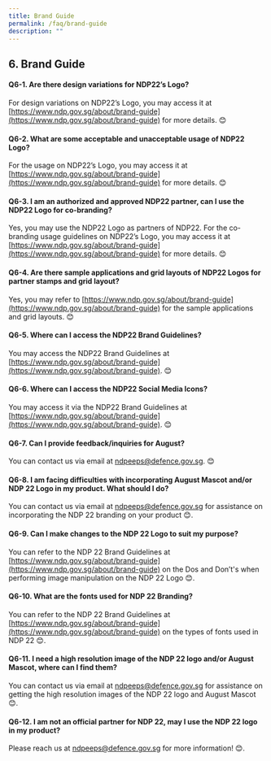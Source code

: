 ```yaml
---
title: Brand Guide
permalink: /faq/brand-guide
description: ""
---
```

## 6. Brand Guide

#### Q6-1.  Are there design variations for NDP22’s Logo?
For design variations on NDP22’s Logo, you may access it at [https://www.ndp.gov.sg/about/brand-guide](https://www.ndp.gov.sg/about/brand-guide) for more details. 😊

#### Q6-2.  What are some acceptable and unacceptable usage of NDP22 Logo?
For the usage on NDP22’s Logo, you may access it at [https://www.ndp.gov.sg/about/brand-guide](https://www.ndp.gov.sg/about/brand-guide) for more details. 😊

#### Q6-3.  I am an authorized and approved NDP22 partner, can I use the NDP22 Logo for co-branding?
Yes, you may use the NDP22 Logo as partners of NDP22. For the co-branding usage guidelines on NDP22’s Logo, you may access it at [https://www.ndp.gov.sg/about/brand-guide](https://www.ndp.gov.sg/about/brand-guide) for more details. 😊

#### Q6-4.  Are there sample applications and grid layouts of NDP22 Logos for partner stamps and grid layout?
Yes, you may refer to [https://www.ndp.gov.sg/about/brand-guide](https://www.ndp.gov.sg/about/brand-guide) for the sample applications and grid layouts. 😊

#### Q6-5.  Where can I access the NDP22 Brand Guidelines?
You may access the NDP22 Brand Guidelines at [https://www.ndp.gov.sg/about/brand-guide](https://www.ndp.gov.sg/about/brand-guide). 😊

#### Q6-6. Where can I access the NDP22 Social Media Icons?
You may access it via the NDP22 Brand Guidelines at [https://www.ndp.gov.sg/about/brand-guide](https://www.ndp.gov.sg/about/brand-guide). 😊


#### Q6-7. Can I provide feedback/inquiries for August?
You can contact us via email at ndpeeps@defence.gov.sg. 😊


#### Q6-8. I am facing difficulties with incorporating August Mascot and/or NDP 22 Logo in my product. What should I do?
You can contact us via email at ndpeeps@defence.gov.sg for assistance on incorporating the NDP 22 branding on your product 😊.


#### Q6-9. Can I make changes to the NDP 22 Logo to suit my purpose?
 You can refer to the NDP 22 Brand Guidelines at [https://www.ndp.gov.sg/about/brand-guide](https://www.ndp.gov.sg/about/brand-guide) on the Dos and Don’t's when performing image manipulation on the NDP 22 Logo 😊.
 
 
#### Q6-10. What are the fonts used for NDP 22 Branding?
 You can refer to the NDP 22 Brand Guidelines at [https://www.ndp.gov.sg/about/brand-guide](https://www.ndp.gov.sg/about/brand-guide) on the types of fonts used in NDP 22 😊.
 
 
#### Q6-11. I need a high resolution image of the NDP 22 logo and/or August Mascot, where can I find them?
 You can contact us via email at ndpeeps@defence.gov.sg for assistance on getting the high resolution images of the NDP 22 logo and August Mascot 😊.
 
 
#### Q6-12. I am not an official partner for NDP 22, may I use the NDP 22 logo in my product?
 Please reach us at ndpeeps@defence.gov.sg for more information! 😊.